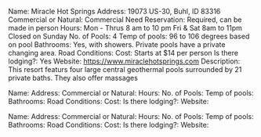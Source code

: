 Name: Miracle Hot Springs
Address: 19073 US-30, Buhl, ID 83316
Commercial or Natural: Commercial
Need Reservation: Required, can be made in person
Hours: Mon - Thrus 8 am to 10 pm Fri & Sat 8am to 11pm Closed on Sunday
No. of Pools: 4
Temp of pools: 96 to 106 degrees based on pool
Bathrooms: Yes, with showers. Private pools have a private changing area.
Road Conditions:
Cost: Starts at $14 per person
Is there lodging?: Yes
Website: https://www.miraclehotsprings.com
Description: This resort featurs four large central geothermal pools surrounded by 21 private baths. They also offer massages

Name:
Address:
Commercial or Natural:
Hours:
No. of Pools:
Temp of pools:
Bathrooms:
Road Conditions:
Cost:
Is there lodging?:
Website:

Name:
Address:
Commercial or Natural:
Hours:
No. of Pools:
Temp of pools:
Bathrooms:
Road Conditions:
Cost:
Is there lodging?:
Website:


